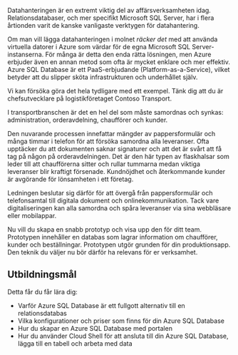 Datahanteringen är en extremt viktig del av affärsverksamheten idag. Relationsdatabaser, och mer specifikt Microsoft SQL Server, har i flera årtionden varit de kanske vanligaste verktygen för datahantering. 

Om man vill lägga datahanteringen i molnet _räcker det_ med att använda virtuella datorer i Azure som värdar för de egna Microsoft SQL Server-instanserna. För många är detta den enda rätta lösningen, men Azure erbjuder även en annan metod som ofta är mycket enklare och mer effektiv. Azure SQL Database är ett PaaS-erbjudande (Platform-as-a-Service), vilket betyder att du slipper sköta infrastrukturen och underhållet själv.

Vi kan försöka göra det hela tydligare med ett exempel. Tänk dig att du är chefsutvecklare på logistikföretaget Contoso Transport.

I transportbranschen är det en hel del som måste samordnas och synkas: administration, orderavdelning, chaufförer och kunder.

Den nuvarande processen innefattar mängder av pappersformulär och många timmar i telefon för att försöka samordna alla leveranser. Ofta upptäcker du att dokumenten saknar signaturer och att det är svårt att få tag på någon på orderavdelningen. Det är den här typen av flaskhalsar som leder till att chaufförerna sitter och rullar tummarna medan viktiga leveranser blir kraftigt försenade. Kundnöjdhet och återkommande kunder är avgörande för lönsamheten i ett företag.

Ledningen beslutar sig därför för att övergå från pappersformulär och telefonsamtal till digitala dokument och onlinekommunikation. Tack vare digitaliseringen kan alla samordna och spåra leveranser via sina webbläsare eller mobilappar.

Nu vill du skapa en snabb prototyp och visa upp den för ditt team. Prototypen innehåller en databas som lagrar information om chaufförer, kunder och beställningar. Prototypen utgör grunden för din produktionsapp. Den teknik du väljer nu bör därför ha relevans för er verksamhet.

## <a name="learning-objectives"></a>Utbildningsmål

Detta får du får lära dig:

- Varför Azure SQL Database är ett fullgott alternativ till en relationsdatabas
- Vilka konfigurationer och priser som finns för din Azure SQL Database
- Hur du skapar en Azure SQL Database med portalen
- Hur du använder Cloud Shell för att ansluta till din Azure SQL Database, lägga till en tabell och arbeta med data